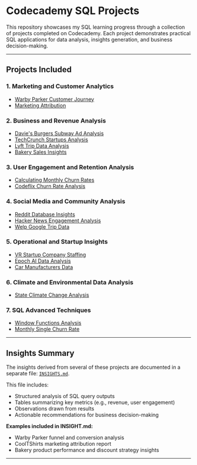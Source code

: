 # Codecademy SQL Projects

This repository showcases my SQL learning progress through a collection of projects completed on Codecademy. Each project demonstrates practical SQL applications for data analysis, insights generation, and business decision-making.

---

## Projects Included

### 1. Marketing and Customer Analytics
- [Warby Parker Customer Journey](projects/marketing_customer_analytics/Warby_Parker_Customer_Journey.sql)
- [Marketing Attribution](projects/marketing_customer_analytics/CoolTShirts_Attribution.sql)

### 2. Business and Revenue Analysis
- [Davie's Burgers Subway Ad Analysis](projects/business_revenue_analysis/Davies_Burgers_Subway.sql)
- [TechCrunch Startups Analysis](projects/business_revenue_analysis/TechCrunch_Startups.sql)
- [Lyft Trip Data Analysis](projects/business_revenue_analysis/Lyft_Trip_Data.sql)
- [Bakery Sales Insights](projects/business_revenue_analysis/Bakery_Sales_Insights.sql)

### 3. User Engagement and Retention Analysis
- [Calculating Monthly Churn Rates](projects/user_retention_analysis/Monthly_Churn.sql)
- [Codeflix Churn Rate Analysis](projects/user_retention_analysis/Codeflix_Churn.sql)

### 4. Social Media and Community Analysis
- [Reddit Database Insights](projects/social_community_analysis/Reddit_Database.sql)
- [Hacker News Engagement Analysis](projects/social_community_analysis/Hacker_News.sql)
- [Welp Google Trip Data](projects/social_community_analysis/Welp_Trip_Data.sql)

### 5. Operational and Startup Insights
- [VR Startup Company Staffing](projects/operational_startup_analysis/VR_Startup.sql)
- [Epoch AI Data Analysis](projects/operational_startup_analysis/Epoch_AI.sql)
- [Car Manufacturers Data](projects/operational_startup_analysis/Car_Manufacturers.sql)

### 6. Climate and Environmental Data Analysis
- [State Climate Change Analysis](projects/climate_environment/State_Climate_Change.sql)

### 7. SQL Advanced Techniques
- [Window Functions Analysis](projects/advanced_sql/Window_Functions.sql)
- [Monthly Single Churn Rate](projects/advanced_sql/Single_Month_Churn.sql)

---

## Insights Summary

The insights derived from several of these projects are documented in a separate file: [`INSIGHTS.md`](INSIGHTS.md).

This file includes:
- Structured analysis of SQL query outputs
- Tables summarizing key metrics (e.g., revenue, user engagement)
- Observations drawn from results
- Actionable recommendations for business decision-making

**Examples included in INSIGHT.md:**
- Warby Parker funnel and conversion analysis
- CoolTShirts marketing attribution report
- Bakery product performance and discount strategy insights

---